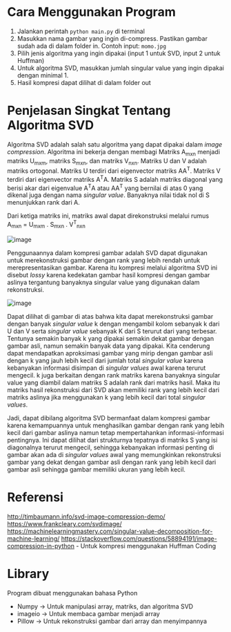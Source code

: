 # Cara Menggunakan Program
1. Jalankan perintah `python main.py` di terminal
2. Masukkan nama gambar yang ingin di-compress. Pastikan gambar sudah ada di dalam folder in. Contoh input: `momo.jpg`
3. Pilih jenis algoritma yang ingin dipakai (input 1 untuk SVD, input 2 untuk Huffman)
4. Untuk algoritma SVD, masukkan jumlah singular value yang ingin dipakai dengan minimal 1.
5. Hasil kompresi dapat dilihat di dalam folder out

# Penjelasan Singkat Tentang Algoritma SVD
Algoritma SVD adalah salah satu algoritma yang dapat dipakai dalam _image compression_. Algoritma ini bekerja dengan membagi Matriks A<sub>mxn</sub> menjadi matriks U<sub>mxm</sub>, matriks S<sub>mxn</sub>, dan matriks V<sub>nxn</sub>. Matriks U dan V adalah matriks ortogonal. Matriks U terdiri dari eigenvector matriks AA<sup>T</sup>. Matriks V terdiri dari eigenvector matriks A<sup>T</sup>A. Matriks S adalah matriks diagonal yang berisi akar dari eigenvalue A<sup>T</sup>A atau AA<sup>T</sup> yang bernilai di atas 0 yang dikenal juga dengan nama _singular value_. Banyaknya nilai tidak nol di S menunjukkan rank dari A.

Dari ketiga matriks ini, matriks awal dapat direkonstruksi melalui rumus A<sub>mxn</sub> = U<sub>mxm</sub> . S<sub>mxn</sub> . V<sup>T</sup><sub>nxn</sub>

![image](https://user-images.githubusercontent.com/68438200/123517041-50f5f900-d6c9-11eb-9f4e-6ccac26f644d.png)


Penggunaannya dalam kompresi gambar adalah SVD dapat digunakan untuk merekonstruksi gambar dengan rank yang lebih rendah untuk merepresentasikan gambar. Karena itu kompresi melalui algoritma SVD ini disebut _lossy_ karena kedekatan gambar hasil kompresi dengan gambar aslinya tergantung banyaknya singular value yang digunakan dalam rekonstruksi. 

![image](https://user-images.githubusercontent.com/68438200/123517202-df6a7a80-d6c9-11eb-8fc7-f4ae6e4b52fa.png)


Dapat dilihat di gambar di atas bahwa kita dapat merekonstruksi gambar dengan banyak _singular value_ k dengan mengambil kolom sebanyak k dari U dan V serta _singular value_ sebanyak K dari S terurut dari yang terbesar. Tentunya semakin banyak k yang dipakai semakin dekat gambar dengan gambar asli, namun semakin banyak data yang dipakai. Kita cenderung dapat mendapatkan aproksimasi gambar yang mirip dengan gambar asli dengan k yang jauh lebih kecil dari jumlah total _singular value_ karena kebanyakan informasi disimpan di _singular values_ awal karena terurut mengecil. k juga berkaitan dengan rank matriks karena banyaknya singular value yang diambil dalam matriks S adalah rank dari matriks hasil. Maka itu matriks hasil rekonstruksi dari SVD akan memiliki rank yang lebih kecil dari matriks aslinya jika menggunakan k yang lebih kecil dari total _singular values_.

Jadi, dapat dibilang algoritma SVD bermanfaat dalam kompresi gambar karena kemampuannya untuk menghasilkan gambar dengan rank yang lebih kecil dari gambar aslinya namun tetap mempertahankan informasi-informasi pentingnya. Ini dapat dilihat dari strukturnya tepatnya di matriks S yang isi diagonalnya terurut mengecil, sehingga kebanyakan informasi penting di gambar akan ada di _singular values_ awal yang memungkinkan rekonstruksi gambar yang dekat dengan gambar asli dengan rank yang lebih kecil dari gambar asli sehingga gambar memiliki ukuran yang lebih kecil.


# Referensi
http://timbaumann.info/svd-image-compression-demo/
https://www.frankcleary.com/svdimage/
https://machinelearningmastery.com/singular-value-decomposition-for-machine-learning/
https://stackoverflow.com/questions/58894191/image-compression-in-python - Untuk kompresi menggunakan Huffman Coding

# Library
Program dibuat menggunakan bahasa Python
- Numpy -> Untuk manipulasi array, matriks, dan algoritma SVD
- imageio -> Untuk membaca gambar menjadi array
- Pillow -> Untuk rekonstruksi gambar dari array dan menyimpannya
